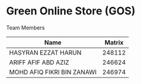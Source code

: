 # Green Online Store (GOS)

Team Members

| Name | Matrix |
| ------------- | ------------- |
| HASYRAN EZZAT HARUN  | 248112  |
| ARIFF AFIF ABD AZIZ | 246624  |
| MOHD AFIQ FIKRI BIN ZANAWI  | 246974  |

